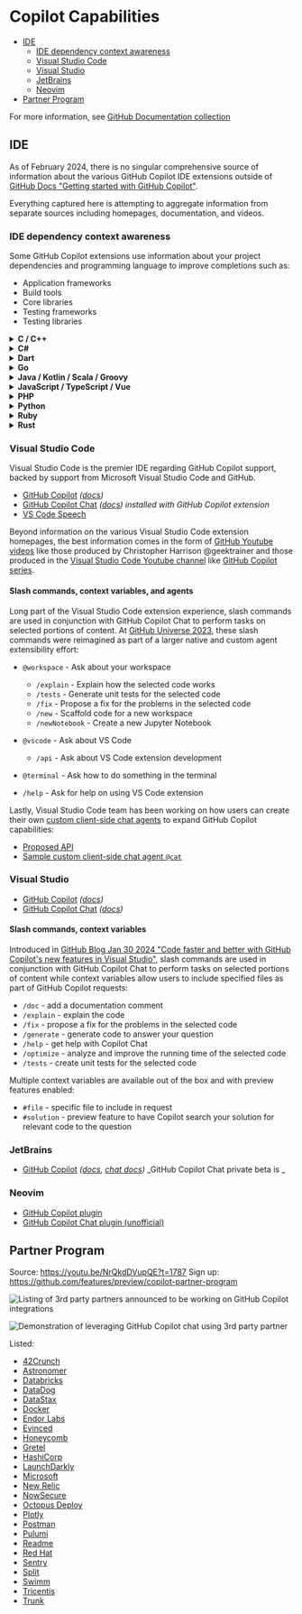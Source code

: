 # Copilot Capabilities

- [IDE](#ide)
  - [IDE dependency context awareness](#ide-dependency-context-awareness)
  - [Visual Studio Code](#visual-studio-code)
  - [Visual Studio](#visual-studio)
  - [JetBrains](#jetbrains)
  - [Neovim](#neovim)
- [Partner Program](#partner-program)

For more information, see [GitHub Documentation collection](documentation.md)

## IDE

As of February 2024, there is no singular comprehensive source of information about the various GitHub Copilot IDE extensions outside of
[GitHub Docs "Getting started with GitHub Copilot"](https://docs.github.com/en/copilot/using-github-copilot/getting-started-with-github-copilot).

Everything captured here is attempting to aggregate information from separate sources including homepages, documentation, and videos.

### IDE dependency context awareness

Some GitHub Copilot extensions use information about your project dependencies and programming language to improve completions such as:

- Application frameworks
- Build tools
- Core libraries
- Testing frameworks
- Testing libraries

<details>
<summary>
  <b>C / C++</b>
</summary>
<p>

**Application frameworks**

- libc
- libcurl
- libevent
- libuv
- openssl
- zlib

**Build tools**

- autotools
- clang
- cmake
- gcc
- make
- meson
- ninja

**Core libraries**

- libjpeg
- libpng
- libxml2
- mysql
- postgres
- sqlite

**Testing frameworks**

- check
- cmocka
- criterion
- ctest
- minunit
- unity

**Testing libraries**

- cmock
- fakeit
- fff
- trompeloil

</p>
</details> 

<details>
<summary>
  <b>C#</b>
</summary>
<p>

**Application frameworks**

- Microsoft.AspNetCore.App
- Microsoft.NETCore.App

**Build tools**

- Cake
- dotnet
- MSBuild

**Core libraries**

- AutoMapper
- Dapper
- EntityFramework
- FlientValidation
- Hangfire
- MassTransit
- MediatR
- Microsoft.Extensions.Configuration
- Microsoft.Extensions.DependencyInjection
- Microsoft.Extensions.Http
- Microsoft.Extensions.Logging
- Newtonsoft.Json
- Polly
- RabbitMQ.Client
- Serilog

**Testing frameworks**

- NUnit
- SpecFlow
- xunit

**Testing libraries**

- Bogus
- FluentAssertions
- Moq
- RestSharp
- Swashbuckle.AspNetCore

</p>
</details> 

<details>
<summary>
  <b>Dart</b>
</summary>
<p>

**Application frameworks**

- AngularDar
- Flutter

**Build tools**

- build_runner
- pub

**Core libraries**

- dartx
- dio
- equatable
- freezed
- get_it
- hive
- http
- intl
- json_serializable
- moor
- path
- provider
- rxdart

**Testing frameworks**

- flutter_test
- test

**Testing libraries**

- bloc_test
- mockito

</p>
</details> 

<details>
<summary>
  <b>Go</b>
</summary>
<p>

**Application frameworks**

- astaxie/beego
- gin-gonic/gin
- go-chi/chi
- go-martini/martini
- gobuffalo/buffalo
- goji/goji
- gorilla/mux
- hoisie/web
- labstack/echo
- revel/revel

**Build tools**

- ant
- bazel
- boot
- go
- grade
- grunt
- leiningen
- make
- maven
- sbt

**Core libraries**

- encoding/json
- fmt
- io
- math
- net/http
- sort
- strconv
- strings
- time

**Testing frameworks**

- DATA-DOG/godog
- gopkg.in/check.v1
- onsi/ginkgo
- onsi/gomega
- rjeczalik/gotest
- smartystreets/goconvey
- stesla/gospec
- stretchr/testify

**Testing libraries**

- DATA-DOG/godog
- golang/mock
- gopkg.in/check.v1
- onsi/ginkgo
- onsi/gomega
- rjeczalik/gotest
- smartystreets/goconvey
- stesla/gospec
- stretchr/testify

</p>
</details> 

<details>
<summary>
  <b>Java / Kotlin / Scala / Groovy</b>
</summary>
<p>

**Application frameworks**

- [Apache Struts](https://struts.apache.org/)
- [Apache Wicket](https://wicket.apache.org/)
- [Gradle](https://gradle.org/)
- [Grails](https://grails.org/)
- [Hibernate](https://hibernate.org/)
- [Jakarta EE](https://jakarta.ee/)
- [Java EE](https://www.oracle.com/java/technologies/java-ee-glance.html)
- [JavaServer Faces](https://www.oracle.com/java/technologies/javaserverfaces.html)
- [Spring Boot](https://spring.io/projects/spring-boot)

**Build tools**

- [Maven](https://maven.apache.org/)

**Core libraries**

- [Apache Commons Collections](https://commons.apache.org/proper/commons-collections/)
- [Apache Commons IO](https://commons.apache.org/proper/commons-io/)
- [Apache Commons Lang](https://commons.apache.org/proper/commons-lang/)
- [Apache Commons Math](https://commons.apache.org/proper/commons-math/)
- [Apache Commons Net](https://commons.apache.org/proper/commons-net/)
- [Apache POI](https://poi.apache.org/)
- [Google Gson](https://github.com/google/gson)
- [Google Guava](https://github.com/google/guava)
- [Jackson](https://github.com/FasterXML/jackson)
- [Joda-Time](https://www.joda.org/joda-time/)

**Testing frameworks**

- [Arquillian](https://arquillian.org/)
- [Cucumber](https://cucumber.io/)
- [JUnit 4](https://junit.org/junit4/)
- [JUnit 5](https://junit.org/junit5/)
- [Spock](https://spockframework.org/)
- [TestNG](https://testng.org/)

**Testing libraries**

- [AssertJ](https://assertj.github.io/doc/)
- [DBUnit](https://www.dbunit.org/)
- [EasyMock](https://easymock.org/)
- [Gatling](https://gatling.io/)
- [Greenmail](https://greenmail-mail-test.github.io/greenmail/)
- [Hamcrest](https://hamcrest.org/)
- [HTMLUnit](https://htmlunit.sourceforge.io/)
- [JMeter](https://jmeter.apache.org/)
- [JMock](http://jmock.org/)
- [JMockit](https://jmockit.github.io/)
- [Mockito](https://site.mockito.org/)
- [PowerMock](https://powermock.github.io/)
- [REST-Assured](https://rest-assured.io/)
- [Selenium](https://www.selenium.dev/)
- [WireMock](https://wiremock.org/)

</p>
</details> 

<details>
<summary>
  <b>JavaScript / TypeScript / Vue</b>
</summary>
<p>

**Application frameworks**

- [Angular](https://www.npmjs.com/package/@angular/core)
- [Aurelia](https://www.npmjs.com/package/aurelia)
- [Backbone.js](https://www.npmjs.com/package/backbone)
- [Dojo Toolkist](https://www.npmjs.com/package/dojo)
- [Ember](https://www.npmjs.com/package/ember-source)
- [Hyperapp](https://www.npmjs.com/package/hyperapp)
- [Inferno](https://www.npmjs.com/package/inferno)
- [Knockout.js](https://www.npmjs.com/package/knockout)
- [Marionette.js](https://www.npmjs.com/package/marionette)
- [Marko.js](https://www.npmjs.com/package/marko)
- [Meteor](https://www.npmjs.com/package/meteor)
- [Mithril.js](https://www.npmjs.com/package/mithril)
- [Moon.js](https://www.npmjs.com/package/moon)
- [Node.js](https://nodejs.org/en)
- [Polymer](https://www.npmjs.com/package/@polymer/polymer)
- [Preact](https://www.npmjs.com/package/preact)
- [React Native](https://www.npmjs.com/package/react-native)
- [React](https://www.npmjs.com/package/react)
- [Riot.js](https://www.npmjs.com/package/riot)
- [Stencil.js](https://www.npmjs.com/package/@stencil/core)
- [Svelte](https://www.npmjs.com/package/svelte)
- [Vue.js](https://www.npmjs.com/package/vue)

**Build tools**

- browserify
- esbuild
- grunt
- gulp
- npm
- parcel
- rollup
- webpack
- yarn

**Core libraries**

- [Axios](https://www.npmjs.com/package/axios)
- [Cheerio](https://www.npmjs.com/package/cheerio)
- [D3.js](https://www.npmjs.com/package/d3)
- [Express.js](https://www.npmjs.com/package/express)
- [Immutable.js](https://www.npmjs.com/package/immutable)
- [jQuery](https://www.npmjs.com/package/jquery)
- [Lodash](https://www.npmjs.com/package/lodash)
- [Moment.js](https://www.npmjs.com/package/moment)
- [Next.js](https://www.npmjs.com/package/next)
- [Nodemailer](https://www.npmjs.com/package/nodemailer)
- [Puppeteer](https://www.npmjs.com/package/puppeteer)
- [Ramda](https://www.npmjs.com/package/ramda)
- [Recoil](https://www.npmjs.com/package/recoil)
- [Redux](https://www.npmjs.com/package/redux)
- [RxJS](https://www.npmjs.com/package/rxjs)
- [Socket.io](https://www.npmjs.com/package/socket.io)
- [Three.js](https://www.npmjs.com/package/three)
- [Underscore.js](https://www.npmjs.com/package/underscore)

**Testing frameworks**

- [AVA](https://www.npmjs.com/package/ava)
- [Jasmine](https://www.npmjs.com/package/jasmine)
- [Jest](https://www.npmjs.com/package/jest)
- [Mocha](https://www.npmjs.com/package/mocha)
- [QUnit](https://www.npmjs.com/package/qunit)
- [Tape](https://www.npmjs.com/package/tape)

**Testing libraries**

- [Chai](https://www.npmjs.com/package/chai)
- [Cypress](https://www.npmjs.com/package/cypress)
- [Enzyme](https://www.npmjs.com/package/enzyme)
- [Nock](https://www.npmjs.com/package/nock)
- [Protractor](https://www.npmjs.com/package/protractor)
- [React Testing Library](https://www.npmjs.com/package/@testing-library/react)
- [Sinon](https://www.npmjs.com/package/sinon)
- [Supertest](https://www.npmjs.com/package/supertest)

</p>
</details> 

<details>
<summary>
  <b>PHP</b>
</summary>
<p>

**Application frameworks**

- bcosca/fatfree
- cakephp/cakephp
- fuel/fuel
- laravel/framework
- phalcon/cphalcon
- phpixie/framework
- slim/slim
- symfony/symfony
- yiisoft/yii2
- zendframework/zendframework

**Build tools**

- composer
- phing
- phpcbf
- phpcpd
- phpcs
- phpdcd
- phploc
- phpmd
- phpstan
- phpunit

**Core libraries**

- doctrine/orm
- guzzlehttp/guzzle
- monolog/monolog
- php-di/php-di
- phpunit/php-timer
- ramsey/uuid
- symfony/console
- symfony/finder
- symfony/yaml
- vlucas/phpdotenv

**Testing frameworks**

- atoum/atoum
- behat/behat
- codeception/codeception
- kahlan/kahlan
- peridot-php/peridot
- pestphp/pest
- phake/phake
- phpspec/phpspec
- phpunit/phpunit

**Testing libraries**

- mockery/mockery
- padraic/mockery
- php-mock/php-mock
- php-mock/php-mock-phpunit
- phpspec/prophecy
- phpunit/php-code-coverage
- phpunit/php-invoker
- phpunit/php-text-template
- phpunit/php-timer
- phpunit/php-token-stream

</p>
</details> 

<details>
<summary>
  <b>Python</b>
</summary>
<p>

**Application frameworks**

- Django
- FastAPI
- Flask
- Pyramid
- Tornado

**Build tools**

- conda
- flit
- nox
- paver
- pip
- pipenv
- poetry
- scons
- setuptools
- tox

**Core libraries**

- matplotlib
- numpy
- pandas
- requests
- scipy

**Testing frameworks**

- doctest
- nose
- pytest
- unittest

**Testing libraries**

- behave
- hypothesis
- lettuce
- mock
- pyhamcrest
- testify

</p>
</details> 

<details>
<summary>
  <b>Ruby</b>
</summary>
<p>

**Application frameworks**

- Cuba
- Grape
- Hanami
- Nyara
- Padrino
- Rack
- Rails
- Ramaze
- Roda
- Sinatra

**Build tools**

- bundler
- rake

**Core libraries**

- ActiveRecord
- Cassandra
- CouchRest
- DataMapper
- Mongoid
- Neo4j
- Redis
- Riak
- ROM
- Sequel

**Testing frameworks**

- Bacon
- Contest
- Cucumber
- Minitest
- RSpec
- Sohulda
- Spinach
- Test::Unit
- Turnip
- Wrong

**Testing libraries**

- Bourne
- Fabrication
- FactoryBot
- Faker
- FFaker
- FlexMock
- Machinist
- Mocha
- NotAMock
- RR

</p>
</details> 

<details>
<summary>
  <b>Rust</b>
</summary>
<p>

**Application frameworks**

- actix-web
- async-std
- hyper
- rocket
- tokio

**Build tools**

- cargo

**Core libraries**

- futures
- lazy_static
- libc
- log
- rand
- rayon
- regex
- reqwest
- serde
- warp

**Testing frameworks**

- proptest
- quickcheck
- test-case

**Testing libraries**

- double
- mock_derive
- mock_it
- mockall
- mockers
- mockiato
- mocktopus
- rstest

</p>
</details> 

### Visual Studio Code

Visual Studio Code is the premier IDE regarding GitHub Copilot support, backed by support from Microsoft Visual Studio Code and GitHub.

- [GitHub Copilot](https://marketplace.visualstudio.com/items?itemName=GitHub.copilot) _([docs](https://docs.github.com/en/copilot/using-github-copilot/getting-started-with-github-copilot?tool=vscode))_
- [GitHub Copilot Chat](https://marketplace.visualstudio.com/items?itemName=GitHub.copilot-chat) _([docs](https://docs.github.com/en/copilot/github-copilot-chat/using-github-copilot-chat-in-your-ide?tool=vscode))_
  _installed with GitHub Copilot extension_
- [VS Code Speech](https://marketplace.visualstudio.com/items?itemName=ms-vscode.vscode-speech)

Beyond information on the various Visual Studio Code extension homepages, the best information comes in the form of [GitHub Youtube videos](https://www.youtube.com/watch?v=vUX5u_4B2AM&list=PL0lo9MOBetEHEHi9h0k_lPn0XZdEeYZDS) like those produced by Christopher Harrison @geektrainer and those produced in the [Visual Studio Code Youtube channel](https://www.youtube.com/@code) like [GitHub Copilot series](https://www.youtube.com/playlist?list=PLj6YeMhvp2S5_hvBl2SE-7YCHYlLQ0bPt).

#### Slash commands, context variables, and agents

Long part of the Visual Studio Code extension experience, slash commands are used in conjunction with GitHub Copilot Chat to perform tasks on selected portions of content.  At [GitHub Universe 2023](https://code.visualstudio.com/blogs/2023/11/13/vscode-copilot-smarter),
these slash commands were reimagined as part of a larger native and custom agent extensibility effort:

- `@workspace` - Ask about your workspace
  - `/explain` - Explain how the selected code works
  - `/tests` - Generate unit tests for the selected code
  - `/fix` - Propose a fix for the problems in the selected code
  - `/new` - Scaffold code for a new workspace
  - `/newNotebook` - Create a new Jupyter Notebook

- `@vscode` - Ask about VS Code
  - `/api` - Ask about VS Code extension development

- `@terminal` - Ask how to do something in the terminal
- `/help` - Ask for help on using VS Code extension

Lastly, Visual Studio Code team has been working on how users can create their own [custom client-side chat agents](https://code.visualstudio.com/blogs/2023/11/13/vscode-copilot-smarter#_extensibility) to expand GitHub Copilot capabilities:

- [Proposed API](https://code.visualstudio.com/api/advanced-topics/using-proposed-api)
- [Sample custom client-side chat agent `@cat`](https://github.com/microsoft/vscode-extension-samples/tree/main/chat-agent-sample) 

### Visual Studio

- [GitHub Copilot](https://marketplace.visualstudio.com/items?itemName=GitHub.copilotvs) _([docs](https://docs.github.com/en/copilot/using-github-copilot/getting-started-with-github-copilot?tool=visualstudio))_
- [GitHub Copilot Chat](https://marketplace.visualstudio.com/items?itemName=VisualStudioExptTeam.VSGitHubCopilot) _([docs](https://docs.github.com/en/copilot/github-copilot-chat/using-github-copilot-chat-in-your-ide?tool=visualstudio))_

#### Slash commands, context variables

Introduced in [GitHub Blog Jan 30 2024 "Code faster and better with GitHub Copilot's new features in Visual Studio"](https://github.blog/changelog/2024-01-30-code-faster-and-better-with-github-copilots-new-features-in-visual-studio/),
slash commands are used in conjunction with GitHub Copilot Chat to perform tasks on selected portions of content while context variables allow users to include specified files as part of GitHub Copilot requests:

- `/doc` - add a documentation comment
- `/explain` - explain the code
- `/fix` - propose a fix for the problems in the selected code
- `/generate` - generate code to answer your question
- `/help` - get help with Copilot Chat
- `/optimize` - analyze and improve the running time of the selected code
- `/tests` - create unit tests for the selected code

Multiple context variables are available out of the box and with preview features enabled:

- `#file` - specific file to include in request
- `#solution` - preview feature to have Copilot search your solution for relevant code to the question

### JetBrains

- [GitHub Copilot](https://plugins.jetbrains.com/plugin/17718-github-copilot) _([docs](https://docs.github.com/en/copilot/using-github-copilot/getting-started-with-github-copilot?tool=jetbrains), [chat docs](https://docs.github.com/en/copilot/github-copilot-chat/using-github-copilot-chat-in-your-ide?tool=jetbrains_beta))_
  _GitHub Copilot Chat private beta is _

### Neovim

- [GitHub Copilot plugin](https://github.com/github/copilot.vim)
- [GitHub Copilot Chat plugin (unofficial)](https://github.com/CopilotC-Nvim/CopilotChat.nvim)

## Partner Program

Source: https://youtu.be/NrQkdDVupQE?t=1787
Sign up: https://github.com/features/preview/copilot-partner-program

![Listing of 3rd party partners announced to be working on GitHub Copilot integrations](https://github.com/andyfeller/triangletechtalk-github-copilot/assets/2089743/157b9249-819a-4c3b-9c89-07dd5508e819)

![Demonstration of leveraging GitHub Copilot chat using 3rd party partner](https://github.com/andyfeller/triangletechtalk-github-copilot/assets/2089743/0204a7ea-851d-432d-b2ec-5501a5c73a25)

Listed:

- [42Crunch](https://42crunch.com/)
- [Astronomer](https://www.astronomer.io/)
- [Databricks](https://www.databricks.com/)
- [DataDog](https://www.datadoghq.com/)
- [DataStax](https://www.datastax.com/)
- [Docker](https://www.docker.com/)
- [Endor Labs](https://www.endorlabs.com/)
- [Evinced](https://www.evinced.com/)
- [Honeycomb](https://www.honeycomb.io/)
- [Gretel](https://gretel.ai/)
- [HashiCorp](https://www.hashicorp.com/)
- [LaunchDarkly](https://launchdarkly.com/)
- [Microsoft](https://microsoft.com/)
- [New Relic](https://newrelic.com/)
- [NowSecure](https://www.nowsecure.com/)
- [Octopus Deploy](https://octopus.com/)
- [Plotly](https://plotly.com/)
- [Postman](https://www.postman.com/)
- [Pulumi](https://www.pulumi.com/)
- [Readme](https://readme.com/)
- [Red Hat](https://www.redhat.com/en)
- [Sentry](https://sentry.io/)
- [Split](https://split.io/)
- [Swimm](https://swimm.io/)
- [Tricentis](https://www.tricentis.com/)
- [Trunk](https://trunk.io/)
